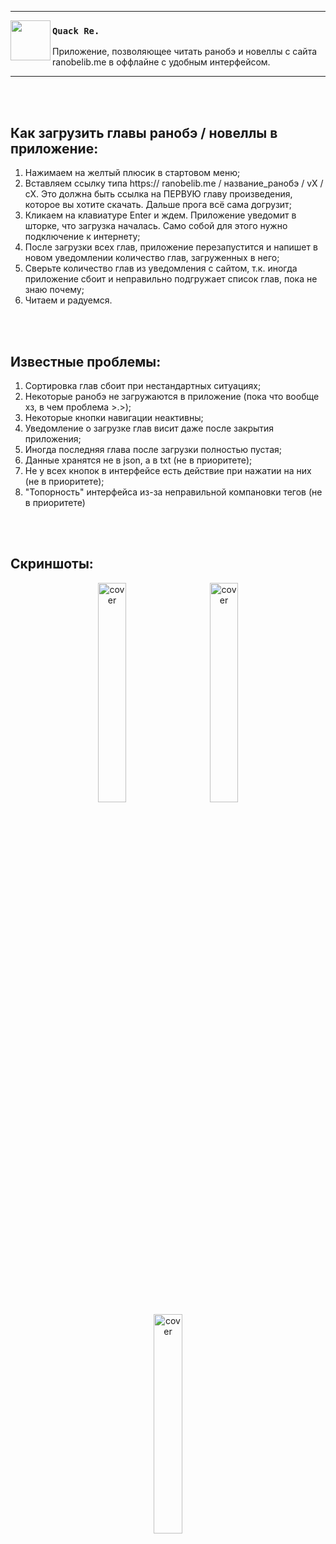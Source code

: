 
---
 <p>
  <img width = "64" align='left' src="https://github.com/supchyan/QuackReader/assets/123704468/d7b196aa-d6c3-4db4-b89d-c492a7dab12e">
</p>

### `Quack Re.`
Приложение, позволяющее читать ранобэ и новеллы с сайта ranobelib.me в оффлайне с удобным интерфейсом.

---

<br /><br />

## Как загрузить главы ранобэ / новеллы в приложение:
1. Нажимаем на желтый плюсик в стартовом меню;
2. Вставляем ссылку типа https:// ranobelib.me / название_ранобэ / vX / cX. Это должна быть ссылка на ПЕРВУЮ главу произведения, которое вы хотите скачать. Дальше прога всё сама догрузит;
3. Кликаем на клавиатуре Enter и ждем. Приложение уведомит в шторке, что загрузка началась. Само собой для этого нужно подключение к интернету;
4. После загрузки всех глав, приложение перезапустится и напишет в новом уведомлении количество глав, загруженных в него;
5. Сверьте количество глав из уведомления с сайтом, т.к. иногда приложение сбоит и неправильно подгружает список глав, пока не знаю почему;
6. Читаем и радуемся.

<br /><br />

## Известные проблемы:
1. Сортировка глав сбоит при нестандартных ситуациях;
2. Некоторые ранобэ не загружаются в приложение (пока что вообще хз, в чем проблема >.>);
3. Некоторые кнопки навигации неактивны;
4. Уведомление о загрузке глав висит даже после закрытия приложения;
5. Иногда последняя глава после загрузки полностью пустая;
6. Данные хранятся не в json, а в txt (не в приоритете);
7. Не у всех кнопок в интерфейсе есть действие при нажатии на них (не в приоритете);
8. "Топорность" интерфейса из-за неправильной компановки тегов (не в приоритете)

<br /><br />

## Скриншоты:
<div align="center">
  <img width="30%" hspace="12" src="https://github.com/supchyan/QuackReader/assets/123704468/e6111973-e9b0-4b53-a3fd-ca7bd86cb4e3" alt="cover" />
  <img width="30%" hspace="12" src="https://github.com/supchyan/QuackReader/assets/123704468/05d0f02a-c3f4-4911-a000-29add3406360" alt="cover" />
  <img width="30%" hspace="12" src="https://github.com/supchyan/QuackReader/assets/123704468/b94ab20e-b4b0-4679-82eb-a7249dbfaabc" alt="cover" />
</div>

